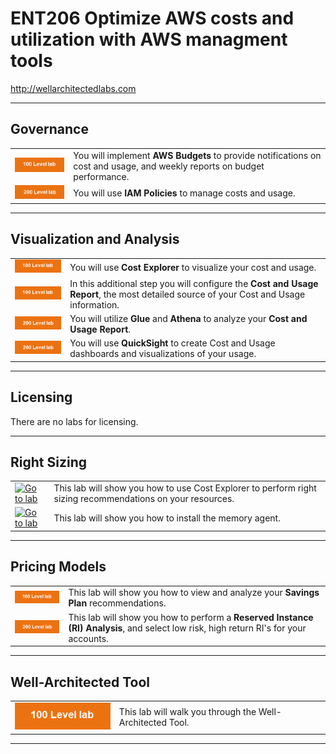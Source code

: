 # ENT206 Optimize AWS costs and utilization with AWS managment tools
http://wellarchitectedlabs.com 


---

## Governance

| | |
|---|---|
| [![Go to lab](../common/images/100lab.png)](./Cost_Fundamentals/100_2_Cost_and_Usage_Governance/README.md) | You will implement **AWS Budgets** to provide notifications on cost and usage, and weekly reports on budget performance. |
| [![Go to lab](../common/images/200lab.png)](./Cost_Fundamentals/200_2_Cost_and_Usage_Governance/README.md) | You will use **IAM Policies** to manage costs and usage. |

---

## Visualization and Analysis

| | |
|---|---|
| [![Go to lab](../common/images/100lab.png)](./Cost_Fundamentals/100_5_Cost_Visualization/README.md) | You will use **Cost Explorer** to visualize your cost and usage. |
| [![Go to lab](../common/images/100lab.png)](./Cost_Fundamentals/100_1_AWS_Account_Setup/Lab_Guide.md#CUR) | In this additional step you will configure the **Cost and Usage Report**, the most detailed source of your Cost and Usage information. |
| [![Go to lab](../common/images/200lab.png)](./Cost_Fundamentals/200_4_Cost_and_Usage_Analysis/README.md) | You will utilize **Glue** and **Athena** to analyze your **Cost and Usage Report**. |
| [![Go to lab](../common/images/200lab.png)](./Cost_Fundamentals/200_5_Cost_Visualization/README.md) | You will use **QuickSight** to create Cost and Usage dashboards and visualizations of your usage. |


---

## Licensing

There are no labs for licensing.

---

## Right Sizing

| | |
| --- | --- |
| [![Go to lab](../common/images/?100lab.png)](./Cost_Fundamentals/link/README.md) | This lab will show you how to use Cost Explorer to perform right sizing recommendations on your resources. |
| [![Go to lab](../common/images/?200lab.png)](./Cost_Fundamentals/link/README.md) | This lab will show you how to install the memory agent. |

---

## Pricing Models

| | |
|---|---|
| [![Go to lab](../common/images/100lab.png)](./Cost_Fundamentals/100_3_Pricing_Models/README.md) | This lab will show you how to view and analyze your **Savings Plan** recommendations. | 
| [![Go to lab](../common/images/200lab.png)](./Cost_Fundamentals/200_3_Pricing_Models/README.md) | This lab will show you how to perform a **Reserved Instance (RI) Analysis**, and select low risk, high return RI's for your accounts. |

---

## Well-Architected Tool

| | | 
|---|---|
| [![Go to lab](../common/images/100lab.png)](../Well-ArchitectedTool/100_Walkthrough_of_the_Well-Architected_Tool/README.md) |  This lab will walk you through the Well-Architected Tool. 

---


